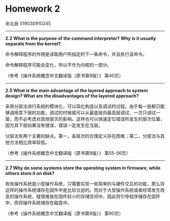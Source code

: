 # Homework 2
余北辰 519030910245

---

**2.2 What is the purpose of the command interpreter? Why is it usually separate from the kernel?**

命令解释程序的作用是读取用户所指定的下一条命令，并且执行该命令。

命令解释程序可能会变化，所以不作为内核的一部分。

（参考《操作系统概念中文翻译版（原书第9版）》 第40页）

---

**2.5 What is the main advantage of the layered approach to system design? What are the disadvantages of the layered approach?**

采用分层法进行系统的模块化，可以简化构造以及调试的过程。由于每一层都只能够调用其下层的功能，调试的时候就可以从最底层向最高层调试、一次只调试一层，而不必考虑对其他层次的影响。这样也可以快速定位错误所发生的层次位置，因为其下层如果没有错误，错误一定发生在当层。

分层法有两个主要的缺点。第一，各层次的合理定义存在困难；第二，分层法与其他方法相比效率较低。

（参考《操作系统概念中文翻译版（原书第9版）》 第55-56页）

---

**2.7 Why do some systems store the operating system in firmware, while others store it on disk?**

有些操作系统是小型操作系统，只需要实现一些简单的与硬件交互的功能，那么将这样的操作系统储存在固件中是比较合适的。而对于大型操作系统或者经常发生改变的操作系统，就很难放在固件较小的存储空间中，因此将引导程序储存在固件中，而将操作系统储存在磁盘中。

（参考《操作系统概念中文翻译版（原书第9版）》 第90页）
